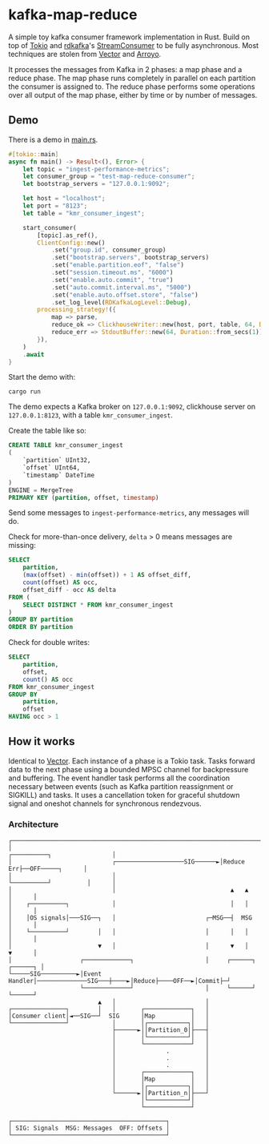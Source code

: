 # kafka-map-reduce

A simple toy kafka consumer framework implementation in Rust. Build on top of [Tokio](https://tokio.rs/) and [rdkafka](https://docs.rs/rdkafka/latest/rdkafka/index.html)'s [StreamConsumer](https://docs.rs/rdkafka/latest/rdkafka/consumer/stream_consumer/struct.StreamConsumer.html) to be fully asynchronous. Most techniques are stolen from [Vector](https://vector.dev/) and [Arroyo](https://github.com/getsentry/arroyo).

It processes the messages from Kafka in 2 phases: a map phase and a reduce phase. The map phase runs completely in parallel on each partition the consumer is assigned to. The reduce phase performs some operations over all output of the map phase, either by time or by number of messages.

## Demo

There is a demo in [main.rs](https://github.com/john-z-yang/kafka-map-reduce-consumer/blob/main/src/main.rs).

```rust
#[tokio::main]
async fn main() -> Result<(), Error> {
    let topic = "ingest-performance-metrics";
    let consumer_group = "test-map-reduce-consumer";
    let bootstrap_servers = "127.0.0.1:9092";

    let host = "localhost";
    let port = "8123";
    let table = "kmr_consumer_ingest";

    start_consumer(
        [topic].as_ref(),
        ClientConfig::new()
            .set("group.id", consumer_group)
            .set("bootstrap.servers", bootstrap_servers)
            .set("enable.partition.eof", "false")
            .set("session.timeout.ms", "6000")
            .set("enable.auto.commit", "true")
            .set("auto.commit.interval.ms", "5000")
            .set("enable.auto.offset.store", "false")
            .set_log_level(RDKafkaLogLevel::Debug),
        processing_strategy!({
            map => parse,
            reduce_ok => ClickhouseWriter::new(host, port, table, 64, Duration::from_secs(4)),
            reduce_err => StdoutBuffer::new(64, Duration::from_secs(1)),
        }),
    )
    .await
}
```

Start the demo with:

```console
cargo run
```

The demo expects a Kafka broker on `127.0.0.1:9092`, clickhouse server on `127.0.0.1:8123`, with a table `kmr_consumer_ingest`.

Create the table like so:

```sql
CREATE TABLE kmr_consumer_ingest
(
    `partition` UInt32,
    `offset` UInt64,
    `timestamp` DateTime
)
ENGINE = MergeTree
PRIMARY KEY (partition, offset, timestamp)
```

Send some messages to `ingest-performance-metrics`, any messages will do.

Check for more-than-once delivery, `delta` > 0 means messages are missing:

```sql
SELECT
    partition,
    (max(offset) - min(offset)) + 1 AS offset_diff,
    count(offset) AS occ,
    offset_diff - occ AS delta
FROM (
    SELECT DISTINCT * FROM kmr_consumer_ingest
)
GROUP BY partition
ORDER BY partition
```

Check for double writes:

```sql
SELECT
    partition,
    offset,
    count() AS occ
FROM kmr_consumer_ingest
GROUP BY
    partition,
    offset
HAVING occ > 1
```

## How it works

Identical to [Vector](https://vector.dev/docs/about/under-the-hood/architecture/concurrency-model/). Each instance of a phase is a Tokio task. Tasks forward data to the next phase using a bounded MPSC channel for backpressure and buffering. The event handler task performs all the coordination necessary between events (such as Kafka partition reassignment or SIGKILL) and tasks. It uses a cancellation token for graceful shutdown signal and oneshot channels for synchronous rendezvous.

### Architecture

```text
┌───────────────────────────────────────────────────────────────────────────────────────┐
│                                                          ┌──────────┐                 │
│                            ┌───────────────────SIG──────►│Reduce Err├──OFF─────┐      │
│                            │                             └──────────┘          │      │
│                            │                                ▲   ▲              │      │
│    ┌──────────┐            │                                │   │              │      │
│    │OS signals│───SIG──┐   │                         ┌─MSG──┤  MSG             │      │
│    └──────────┘        │   │                         │      │   │              │      │
│                        ▼   │                         │      ▼   │              ▼      │
│                   ┌─────────────┐                    │     ┌──────┐          ┌──────┐ │
└─────SIG──────────►│Event Handler│──────────────SIG───┼────►│Reduce├────OFF──►│Commit├─┘
                    └─────────────┘                    │     └──────┘          └──────┘  
                         ▲   │                         │                                 
┌───────────────┐        │   │       ┌─────────────┐   │                                 
│Consumer client│◄──SIG──┘  SIG      │Map          │   │                                 
└───────────────┘            │       │┌───────────┐│   │                                 
                             ├──────►││Partition_0│├───┤                                 
                             │       │└───────────┘│   │                                 
                             │       └─────────────┘   │                                 
                             │              .          │                                 
                             │              .          │                                 
                             │              .          │                                 
                             │       ┌─────────────┐   │                                 
                             │       │Map          │   │                                 
                             │       │┌───────────┐│   │                                 
                             └──────►││Partition_n│├───┘                                 
                                     │└───────────┘│                                     
                                     └─────────────┘                                     
                                                                                         
┌───────────────────────────────────────────┐                                            
│ SIG: Signals  MSG: Messages  OFF: Offsets │                                            
└───────────────────────────────────────────┘                                            
```
